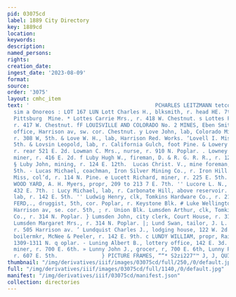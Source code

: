 ```yaml
---
pid: 03075cd
label: 1889 City Directory
key: 1889cd
location: 
keywords: 
description: 
named_persons: 
rights: 
creation_date: 
ingest_date: '2023-08-09'
format: 
source: 
order: '3075'
layout: cmhc_item
text: '                                        PCHARLES LEITZMANN tetcor avs core
  sim a Onoreos : LOT 167 LUN Lott Charles H., blksmith, r. head HE. 7th, nr. Little
  Pittsburg  Mine. * Lottes Carrie Mrs., r. 418 W. Chestnut. s Lottes Fred., miner,
  r. 417 W. Chestnut. fF LOUISVILLE AND COLORADO No. 2 MINES, Eben Smith, gen’] manager,
  office, Harrison av, sw. cor. Chestnut. y Love John, lab, Colorado Midland Ry.,
  r. 308 W, 5th. & Love W. H., lab, Harrison Red. Works. ‘Lovell I. Miss, r. 118 W.
  5th. & Lovsin Leopold, lab, r. California Gulch, foot Pine. & Lowery John A., miner,
  r. rear 521 E. 2d. Lowman C. Mrs., nurse, r. 910 N. Poplar. . Lowney James C©.,
  miner, r. 416 E. 2d. f Luby Hugh W., fireman, D. & R. G. R. R., r. 124 E. 12th.
  § Luby John, mining, r. 124 E. 12th.  Lucas Christ. V., mine foreman, r. 417 E.
  5th. - Lucas Michael, coachman, Iron Silver Mining Co., r. Iron Hill. .Lucas Minnie
  Miss, col’d, r. 114 N. Pine. e Lucett Richard, miner, r. 225 E. 5th.  LUCKY CORNER
  WOOD YARD, A. H. Myers, propr, 209 to 213 7 E. 7th. '' Lucore L. N., teamster, r.
  432 E. 7th. : Lucy Michael, lab, r. Carbonate Hill, above reservoir. fF Ludes Nick,
  lab, r. 142 E. 5th. '' Ludwig Henry, clk, Tomkins Hardware Co., r. 213 W. 3d. LUEDKE
  FERD,., druggist, 5th, cor. Poplar, r. Keystone Blk. # Luke Wellington O., photographer,
  Harrison av, se. cor. 5th, ; r. Union Blk. Lumsden Arthur, clk, Tomkins Hardware
  Co., r. 314 N. Poplar. } Lumsden John, city clerk, Court House, r. 314 N. Poplar.
  Lumsden Margaret Mrs., r. 314 N. Poplar. |; Lund Swan, tailor, J. L. Jorgenson,
  r. 505 Harrison av. ’ Lundquist Charles J., lodging house, 122 W. 2d. : Lundy Harry,
  boilermkr, McNee & Peeler, r. 142 E. 9th. c LUNDY WILLIAM, propr, Railroad Restaurant,
  1309-1311 N. q oplar. - Luning Albert B., lottery office, 142 E. 3d. Lunny James,
  miner, r. 700 E. 6th. » Lunny John J., grocer, r, 700 E. 6th, Lunny Patrick, teamster,
  r. 607 E. 5th.              } PICTURE FRAMES, ““* S2zi227"™ J, J, QUINN '
thumbnail: "/img/derivatives/iiif/images/03075cd/full/250,/0/default.jpg"
full: "/img/derivatives/iiif/images/03075cd/full/1140,/0/default.jpg"
manifest: "/img/derivatives/iiif/03075cd/manifest.json"
collection: directories
---
```

